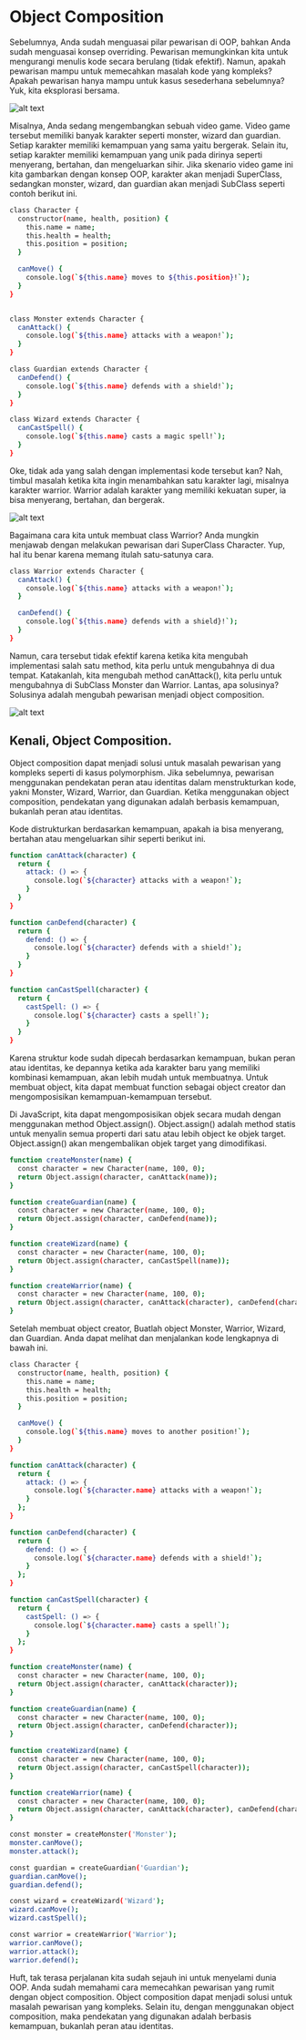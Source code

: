 # Object Composition

Sebelumnya, Anda sudah menguasai pilar pewarisan di OOP, bahkan Anda sudah menguasai konsep overriding. Pewarisan memungkinkan kita untuk mengurangi menulis kode secara berulang (tidak efektif). Namun, apakah pewarisan mampu untuk memecahkan masalah kode yang kompleks? Apakah pewarisan hanya mampu untuk kasus sesederhana sebelumnya? Yuk, kita eksplorasi bersama.

![alt text](image-6.png)

Misalnya, Anda sedang mengembangkan sebuah video game. Video game tersebut memiliki banyak karakter seperti monster, wizard dan guardian. Setiap karakter memiliki kemampuan yang sama yaitu bergerak. Selain itu, setiap karakter memiliki kemampuan yang unik pada dirinya seperti menyerang, bertahan, dan mengeluarkan sihir. Jika skenario video game ini kita gambarkan dengan konsep OOP, karakter akan menjadi SuperClass, sedangkan monster, wizard, dan guardian akan menjadi SubClass seperti contoh berikut ini.

```bash
class Character {
  constructor(name, health, position) {
    this.name = name;
    this.health = health;
    this.position = position;
  }

  canMove() {
    console.log(`${this.name} moves to ${this.position}!`);
  }
}


class Monster extends Character {
  canAttack() {
    console.log(`${this.name} attacks with a weapon!`);
  }
}

class Guardian extends Character {
  canDefend() {
    console.log(`${this.name} defends with a shield!`);
  }
}

class Wizard extends Character {
  canCastSpell() {
    console.log(`${this.name} casts a magic spell!`);
  }
}
```

Oke, tidak ada yang salah dengan implementasi kode tersebut kan? Nah, timbul masalah ketika kita ingin menambahkan satu karakter lagi, misalnya karakter warrior. Warrior adalah karakter yang memiliki kekuatan super, ia bisa menyerang, bertahan, dan bergerak.

![alt text](image-7.png)

Bagaimana cara kita untuk membuat class Warrior? Anda mungkin menjawab dengan melakukan pewarisan dari SuperClass Character. Yup, hal itu benar karena memang itulah satu-satunya cara.

```bash
class Warrior extends Character {
  canAttack() {
    console.log(`${this.name} attacks with a weapon!`);
  }

  canDefend() {
    console.log(`${this.name} defends with a shield}!`);
  }
}
```

Namun, cara tersebut tidak efektif karena ketika kita mengubah implementasi salah satu method, kita perlu untuk mengubahnya di dua tempat. Katakanlah, kita mengubah method canAttack(), kita perlu untuk mengubahnya di SubClass Monster dan Warrior. Lantas, apa solusinya? Solusinya adalah mengubah pewarisan menjadi object composition.

![alt text](image-8.png)

## Kenali, Object Composition.

Object composition dapat menjadi solusi untuk masalah pewarisan yang kompleks seperti di kasus polymorphism. Jika sebelumnya, pewarisan menggunakan pendekatan peran atau identitas dalam menstrukturkan kode, yakni Monster, Wizard, Warrior, dan Guardian. Ketika menggunakan object composition, pendekatan yang digunakan adalah berbasis kemampuan, bukanlah peran atau identitas.

Kode distrukturkan berdasarkan kemampuan, apakah ia bisa menyerang, bertahan atau mengeluarkan sihir seperti berikut ini.

```bash
function canAttack(character) {
  return {
    attack: () => {
      console.log(`${character} attacks with a weapon!`);
    }
  }
}

function canDefend(character) {
  return {
    defend: () => {
      console.log(`${character} defends with a shield!`);
    }
  }
}

function canCastSpell(character) {
  return {
    castSpell: () => {
      console.log(`${character} casts a spell!`);
    }
  }
}
```

Karena struktur kode sudah dipecah berdasarkan kemampuan, bukan peran atau identitas, ke depannya ketika ada karakter baru yang memiliki kombinasi kemampuan, akan lebih mudah untuk membuatnya. Untuk membuat object, kita dapat membuat function sebagai object creator dan mengomposisikan kemampuan-kemampuan tersebut.

Di JavaScript, kita dapat mengomposisikan objek secara mudah dengan menggunakan method Object.assign(). Object.assign() adalah method statis untuk menyalin semua properti dari satu atau lebih object ke objek target. Object.assign() akan mengembalikan objek target yang dimodifikasi.

```bash
function createMonster(name) {
  const character = new Character(name, 100, 0);
  return Object.assign(character, canAttack(name));
}

function createGuardian(name) {
  const character = new Character(name, 100, 0);
  return Object.assign(character, canDefend(name));
}

function createWizard(name) {
  const character = new Character(name, 100, 0);
  return Object.assign(character, canCastSpell(name));
}

function createWarrior(name) {
  const character = new Character(name, 100, 0);
  return Object.assign(character, canAttack(character), canDefend(character));
}
```

Setelah membuat object creator, Buatlah object Monster, Warrior, Wizard, dan Guardian. Anda dapat melihat dan menjalankan kode lengkapnya di bawah ini.

```bash
class Character {
  constructor(name, health, position) {
    this.name = name;
    this.health = health;
    this.position = position;
  }

  canMove() {
    console.log(`${this.name} moves to another position!`);
  }
}

function canAttack(character) {
  return {
    attack: () => {
      console.log(`${character.name} attacks with a weapon!`);
    }
  };
}

function canDefend(character) {
  return {
    defend: () => {
      console.log(`${character.name} defends with a shield!`);
    }
  };
}

function canCastSpell(character) {
  return {
    castSpell: () => {
      console.log(`${character.name} casts a spell!`);
    }
  };
}

function createMonster(name) {
  const character = new Character(name, 100, 0);
  return Object.assign(character, canAttack(character));
}

function createGuardian(name) {
  const character = new Character(name, 100, 0);
  return Object.assign(character, canDefend(character));
}

function createWizard(name) {
  const character = new Character(name, 100, 0);
  return Object.assign(character, canCastSpell(character));
}

function createWarrior(name) {
  const character = new Character(name, 100, 0);
  return Object.assign(character, canAttack(character), canDefend(character));
}

const monster = createMonster('Monster');
monster.canMove();
monster.attack();

const guardian = createGuardian('Guardian');
guardian.canMove();
guardian.defend();

const wizard = createWizard('Wizard');
wizard.canMove();
wizard.castSpell();

const warrior = createWarrior('Warrior');
warrior.canMove();
warrior.attack();
warrior.defend();
```

Huft, tak terasa perjalanan kita sudah sejauh ini untuk menyelami dunia OOP. Anda sudah memahami cara memecahkan pewarisan yang rumit dengan object composition. Object composition dapat menjadi solusi untuk masalah pewarisan yang kompleks. Selain itu, dengan menggunakan object composition, maka pendekatan yang digunakan adalah berbasis kemampuan, bukanlah peran atau identitas.
